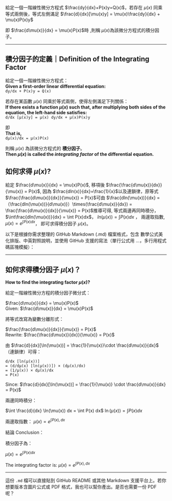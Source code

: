 給定一個一階線性微分方程式 $\frac{dy}{dx}+P(x)y=Q(x)$，若存在 $\mu(x)$ 同乘等式兩側後，等式左側滿足
$\frac{d}{dx}[\mu(x)y] = \mu(x)\frac{dy}{dx} + \mu(x)P(x)y$

即 $\frac{d\mu(x)}{dx} = \mu(x)P(x)$時 ,則稱 $\mu(x)$為該微分方程式的積分因子。

---

## 積分因子的定義｜Definition of the Integrating Factor

給定一個一階線性微分方程式：  
**Given a first-order linear differential equation:**  
`dy/dx + P(x)y = Q(x)`

若存在某函數 $\mu(x)$ 同乘於等式兩側，使得左側滿足下列關係：  
**If there exists a function $\mu(x)$ such that, after multiplying both sides of the equation, the left-hand side satisfies:**  
`d/dx [μ(x)y] = μ(x) dy/dx + μ(x)P(x)y`

即  
**That is,**  
`dμ(x)/dx = μ(x)P(x)`

則稱 $\mu(x)$ 為該微分方程式的 **積分因子**。  
**Then $\mu(x)$ is called the _integrating factor_ of the differential equation.**

## 如何求得 $\mu(x)$?
給定 $\frac{d\mu(x)}{dx} = \mu(x)P(x)$,
移項後 
$\frac{\frac{d\mu(x)}{dx}}{\mu(x)} = P(x)$, 因為 $\frac{dln(x)}{dx}=\frac{1}{x}$以及連鎖律，原等式 $\frac{\frac{d\mu(x)}{dx}}{\mu(x)} = P(x)$可由 
$\frac{dln(\mu(x))}{dx}
=（\frac{dln(\mu(x))}{d\mu(x)}）\times(\frac{d\mu(x)}{dx})
= \frac{\frac{d\mu(x)}{dx}}{\mu(x)}
= P(x)$推導可得, 等式兩邊再同時積分， $\int\frac{dln(\mu(x))}{dx}
= \int P(x)dx$， 
$ln(\mu(x)) = \int P(x)dx$ ，
兩邊取指數,  
$\mu(x) = e^{\int P(x)dx}$，
即可求得積分因子 $\mu(x)$。

以下是根據你需求整理的 GitHub Markdown (.md) 檔案格式，包含 數學公式美化排版、中英對照說明，並使用 GitHub 支援的寫法（單行公式用 $...$，多行用程式碼區塊模擬）：

---

## 如何求得積分因子 $\mu(x)$？  
**How to find the integrating factor $\mu(x)$?**

給定一階線性微分方程的積分因子微分式：

 $\frac{d\mu(x)}{dx} = \mu(x)P(x)$  
 Given: $\frac{d\mu(x)}{dx} = \mu(x)P(x)$

將等式改寫為變數分離形式：

 $\frac{\frac{d\mu(x)}{dx}}{\mu(x)} = P(x)$  
 Rewrite: $\frac{\frac{d\mu(x)}{dx}}{\mu(x)} = P(x)$

由 $\frac{d}{dx}[\ln(\mu(x))] = \frac{1}{\mu(x)}\cdot \frac{d\mu(x)}{dx}$（連鎖律）可得：

```text
d/dx [ln(μ(x))] 
= (d/dμ(x) [ln(μ(x))]) × (dμ(x)/dx)
= (1/μ(x)) × dμ(x)/dx
= P(x)
```

Since: $\frac{d}{dx}[\ln(\mu(x))] = \frac{1}{\mu(x)} \cdot \frac{d\mu(x)}{dx} = P(x)$

兩邊同時積分：

$\int \frac{d}{dx} \ln(\mu(x)) dx = \int P(x) dx$
$\ln(\mu(x)) = \int P(x) dx$

兩邊取指數：
$\mu(x) = e^{\int P(x),dx}$

結論 Conclusion：

積分因子為：

 $\mu(x) = e^{\int P(x)dx}$

 The integrating factor is: $\mu(x) = e^{\int P(x),dx}$

---

這份 `.md` 檔可以直接貼到 GitHub README 或其他 Markdown 支援平台上。若你想要版本含圖片公式或 PDF 格式，我也可以幫你產出。是否也需要一份 PDF 呢？




